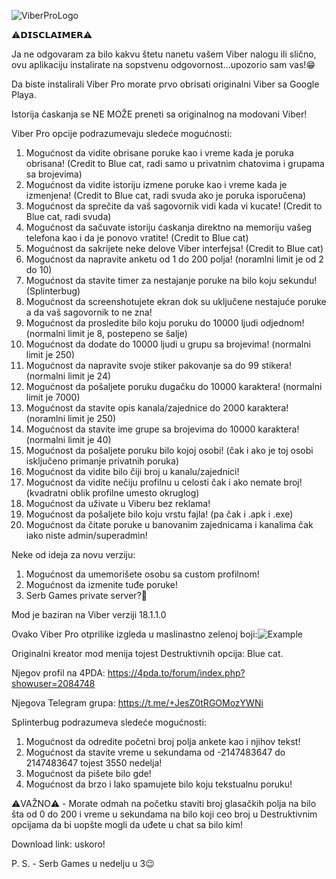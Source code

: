 ![ViberProLogo](https://github.com/Splinterovski/Viber-Pro/assets/89694006/8963b43b-dff3-4488-b1bd-eb8c550e9ec8)

⚠️𝗗𝗜𝗦𝗖𝗟𝗔𝗜𝗠𝗘𝗥⚠️

Ja ne odgovaram za bilo kakvu štetu nanetu vašem Viber nalogu ili slično, ovu aplikaciju instalirate na sopstvenu odgovornost...upozorio sam vas!😁

Da biste instalirali Viber Pro morate prvo obrisati originalni Viber sa Google Playa.

Istorija ćaskanja se NE MOŽE preneti sa originalnog na modovani Viber!

Viber Pro opcije podrazumevaju sledeće mogućnosti:
1. Mogućnost da vidite obrisane poruke kao i vreme kada je poruka obrisana! (Credit to Blue cat, radi samo u privatnim chatovima i grupama sa brojevima)
2. Mogućnost da vidite istoriju izmene poruke kao i vreme kada je izmenjena! (Credit to Blue cat, radi svuda ako je poruka isporučena)
3. Mogućnost da sprečite da vaš sagovornik vidi kada vi kucate! (Credit to Blue cat, radi svuda)
4. Mogućnost da sačuvate istoriju ćaskanja direktno na memoriju vašeg telefona kao i da je ponovo vratite! (Credit to Blue cat)
5. Mogućnost da sakrijete neke delove Viber interfejsa! (Credit to Blue cat)
6. Mogućnost da napravite anketu od 1 do 200 polja! (noramlni limit je od 2 do 10)
7. Mogućnost da stavite timer za nestajanje poruke na bilo koju sekundu! (Splinterbug)
8. Mogućnost da screenshotujete ekran dok su uključene nestajuće poruke a da vaš sagovornik to ne zna!
9. Mogućnost da prosledite bilo koju poruku do 10000 ljudi odjednom! (normalni limit je 8, postepeno se šalje)
10. Mogućnost da dodate do 10000 ljudi u grupu sa brojevima! (normalni limit je 250)
11. Mogućnost da napravite svoje stiker pakovanje sa do 99 stikera! (normalni limit je 24)
12. Mogućnost da pošaljete poruku dugačku do 10000 karaktera! (normalni limit je 7000)
13. Mogućnost da stavite opis kanala/zajednice do 2000 karaktera! (noramlni limit je 250)
14. Mogućnost da stavite ime grupe sa brojevima do 10000 karaktera! (normalni limit je 40)
15. Mogućnost da pošaljete poruku bilo kojoj osobi! (čak i ako je toj osobi isključeno primanje privatnih poruka)
16. Mogućnost da vidite bilo čiji broj u kanalu/zajednici!
17. Mogućnost da vidite nečiju profilnu u celosti čak i ako nemate broj! (kvadratni oblik profilne umesto okruglog)
18. Mogućnost da uživate u Viberu bez reklama!
19. Mogućnost da pošaljete bilo koju vrstu fajla! (pa čak i .apk i .exe)
20. Mogućnost da čitate poruke u banovanim zajednicama i kanalima čak iako niste admin/superadmin!

Neke od ideja za novu verziju:
1. Mogućnost da umemorišete osobu sa custom profilnom!
2. Mogućnost da izmenite tuđe poruke!
3. Serb Games private server?🤔

Mod je baziran na Viber verziji 18.1.1.0

Ovako Viber Pro otprilike izgleda u maslinastno zelenoj boji:![Example](https://github.com/Splinterovski/Viber-Plus-Plus/assets/89694006/d707c9bb-3f24-4b03-a89f-6557800e6d47)

Originalni kreator mod menija tojest Destruktivnih opcija: Blue cat.

Njegov profil na 4PDA:
https://4pda.to/forum/index.php?showuser=2084748

Njegova Telegram grupa:
https://t.me/+JesZ0tRGOMozYWNi

Splinterbug podrazumeva sledeće mogućnosti:
1. Mogućnost da odredite početni broj polja ankete kao i njihov tekst!
2. Mogućnost da stavite vreme u sekundama od -2147483647 do 2147483647 tojest 3550 nedelja!
3. Mogućnost da pišete bilo gde!
4. Mogućnost da brzo i lako spamujete bilo koju tekstualnu poruku!

⚠️VAŽNO⚠️ - Morate odmah na početku staviti broj glasačkih polja na bilo šta od 0 do 200 i vreme u sekundama na bilo koji ceo broj u Destruktivnim opcijama da bi uopšte mogli da uđete u chat sa bilo kim!

Download link: uskoro!

P. S. - Serb Games u nedelju u 3😉
